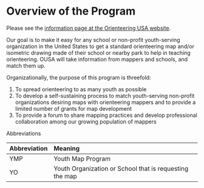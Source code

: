 # Overview of the Program

Please see the [information page at the Orienteering USA website](https://orienteeringusa.org/wp-content/uploads/2019/10/OUSA-Orienteering-Map-Program-for-Schools-and-Non-Profit-Youth-Orgs.pdf).

Our goal is to make it easy for any school or non-profit youth-serving organization in the United States to get a standard orienteering map and/or isometric drawing made of their school or nearby park to help in teaching orienteering. OUSA will take information from mappers and schools, and match them up.

Organizationally, the purpose of this program is threefold:

1. To spread orienteering to as many youth as possible
2. To develop a self-sustaining process to match youth-serving non-profit organizations desiring maps with orienteering mappers and to provide a limited number of grants for map development
3. To provide a forum to share mapping practices and develop professional collaboration among our growing population of mappers

Abbreviations

| Abbreviation | Meaning |
| :--- | :--- |
| YMP | Youth Map Program |
| YO | Youth Organization or School that is requesting the map |


